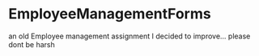 # EmployeeManagementForms
an old Employee management assignment I decided to improve... please dont be harsh 
